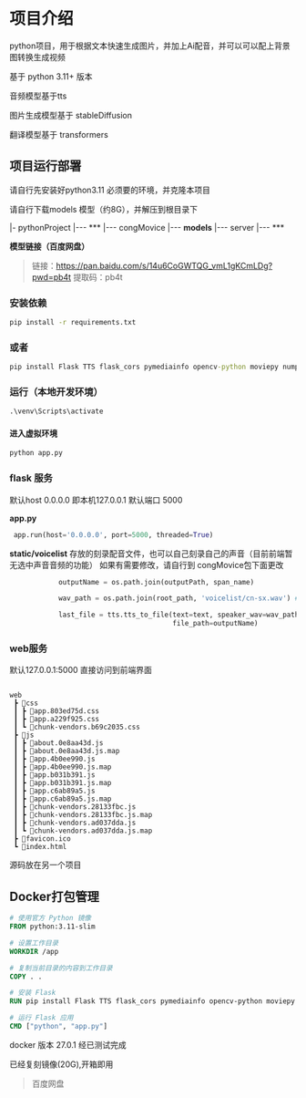 # 项目介绍
python项目，用于根据文本快速生成图片，并加上Ai配音，并可以可以配上背景图转换生成视频

基于 python 3.11+ 版本

音频模型基于tts

图片生成模型基于 stableDiffusion

翻译模型基于 transformers


## 项目运行部署

请自行先安装好python3.11 必须要的环境，并克隆本项目

请自行下载models 模型（约8G），并解压到根目录下

|- pythonProject
|--- ***
|--- congMovice
|--- **models**
|--- server
|--- ***

**模型链接（百度网盘）**

> 链接：https://pan.baidu.com/s/14u6CoGWTQG_vmL1gKCmLDg?pwd=pb4t 
提取码：pb4t


### 安装依赖

```cmd
pip install -r requirements.txt
```

### 或者
```cmd
pip install Flask TTS flask_cors pymediainfo opencv-python moviepy numpy flask-socketio diffusers transformers sentencepiece accelerate
```

### 运行（本地开发环境）
```cmd
.\venv\Scripts\activate
```
#### 进入虚拟环境
 ```cmd
 python app.py
```


### flask 服务

默认host 0.0.0.0 即本机127.0.0.1 默认端口 5000

**app.py**

```python
 app.run(host='0.0.0.0', port=5000, threaded=True)
```

**static/voicelist**
存放的刻录配音文件，也可以自己刻录自己的声音（目前前端暂无选中声音音频的功能）
如果有需要修改，请自行到 congMovice包下面更改

```python
            outputName = os.path.join(outputPath, span_name)

            wav_path = os.path.join(root_path, 'voicelist/cn-sx.wav') # 此处请可以替换cn-sx.wav为自己的声音

            last_file = tts.tts_to_file(text=text, speaker_wav=wav_path, speed=0.9, language="zh-cn",
                                        file_path=outputName)
```

### web服务
默认127.0.0.1:5000 直接访问到前端界面

```tree

web
 ┣ 📂css
 ┃ ┣ 📜app.803ed75d.css
 ┃ ┣ 📜app.a229f925.css
 ┃ ┗ 📜chunk-vendors.b69c2035.css
 ┣ 📂js
 ┃ ┣ 📜about.0e8aa43d.js
 ┃ ┣ 📜about.0e8aa43d.js.map
 ┃ ┣ 📜app.4b0ee990.js
 ┃ ┣ 📜app.4b0ee990.js.map
 ┃ ┣ 📜app.b031b391.js
 ┃ ┣ 📜app.b031b391.js.map
 ┃ ┣ 📜app.c6ab89a5.js
 ┃ ┣ 📜app.c6ab89a5.js.map
 ┃ ┣ 📜chunk-vendors.28133fbc.js
 ┃ ┣ 📜chunk-vendors.28133fbc.js.map
 ┃ ┣ 📜chunk-vendors.ad037dda.js
 ┃ ┗ 📜chunk-vendors.ad037dda.js.map
 ┣ 📜favicon.ico
 ┗ 📜index.html

````


 源码放在另一个项目


 ## Docker打包管理

 ```dockerfile
 # 使用官方 Python 镜像
FROM python:3.11-slim

# 设置工作目录
WORKDIR /app

# 复制当前目录的内容到工作目录
COPY . .

# 安装 Flask
RUN pip install Flask TTS flask_cors pymediainfo opencv-python moviepy numpy flask-socketio diffusers transformers sentencepiece accelerate

# 运行 Flask 应用
CMD ["python", "app.py"]

 ```

docker 版本 27.0.1 经已测试完成

已经复刻镜像(20G),开箱即用

> 百度网盘
